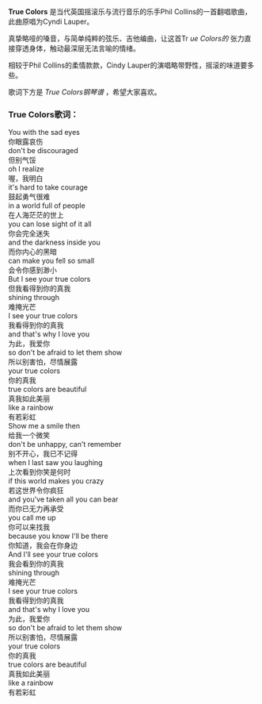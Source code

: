 

**True Colors** 是当代英国摇滚乐与流行音乐的乐手Phil Collins的一首翻唱歌曲，此曲原唱为Cyndi Lauper。

  
真挚略哑的嗓音，与简单纯粹的弦乐、吉他编曲，让这首Tr _ue Colors的_ 张力直接穿透身体，触动最深层无法言喻的情绪。

  
相较于Phil Collins的柔情款款，Cindy Lauper的演唱略带野性，摇滚的味道要多些。

  
歌词下方是 _True Colors钢琴谱_ ，希望大家喜欢。

### True Colors歌词：

You with the sad eyes  
你眼露哀伤  
don't be discouraged  
但别气馁  
oh I realize  
喔，我明白  
it's hard to take courage  
鼓起勇气很难  
in a world full of people  
在人海茫茫的世上  
you can lose sight of it all  
你会完全迷失  
and the darkness inside you  
而你内心的黑暗  
can make you fell so small  
会令你感到渺小  
But I see your true colors  
但我看得到你的真我  
shining through  
难掩光芒  
I see your true colors  
我看得到你的真我  
and that's why I love you  
为此，我爱你  
so don't be afraid to let them show  
所以别害怕，尽情展露  
your true colors  
你的真我  
true colors are beautiful  
真我如此美丽  
like a rainbow  
有若彩虹  
Show me a smile then  
给我一个微笑  
don't be unhappy, can't remember  
别不开心，我已不记得  
when I last saw you laughing  
上次看到你笑是何时  
if this world makes you crazy  
若这世界令你疯狂  
and you've taken all you can bear  
而你已无力再承受  
you call me up  
你可以来找我  
because you know I'll be there  
你知道，我会在你身边  
And I'll see your true colors  
我会看到你的真我  
shining through  
难掩光芒  
I see your true colors  
我看得到你的真我  
and that's why I love you  
为此，我爱你  
so don't be afraid to let them show  
所以别害怕，尽情展露  
your true colors  
你的真我  
true colors are beautiful  
真我如此美丽  
like a rainbow  
有若彩虹

